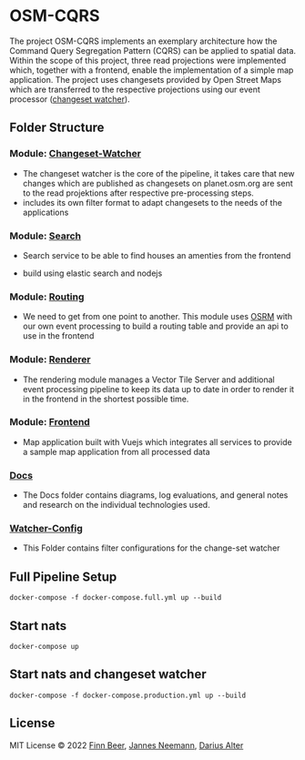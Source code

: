 # OSM-CQRS

The project OSM-CQRS implements an exemplary architecture how the Command Query Segregation Pattern (CQRS) can be applied to spatial data. Within the scope of this project, three read projections were implemented which, together with a frontend, enable the implementation of a simple map application. The project uses changesets provided by Open Street Maps which are transferred to the respective projections using our event processor ([changeset watcher](./changeset-watcher/)).

## Folder Structure


### Module: [Changeset-Watcher](./changeset-watcher//)

- The changeset watcher is the core of the pipeline, it takes care that new changes which are published as changesets on planet.osm.org are sent to the read projektions after respective pre-processing steps.
- includes its own filter format to adapt changesets to the needs of the applications

### Module: [Search](./search/)

- Search service to be able to find houses an amenties from the frontend

- build using elastic search and nodejs


### Module: [Routing](./routing/)

- We need to get from one point to another. This module uses [OSRM](http://project-osrm.org/) with our own event processing to build a routing table and provide an api to use in the frontend


### Module: [Renderer](./renderer/)
- The rendering module manages a Vector Tile Server and additional event processing pipeline to keep its data up to date in order to render it in the frontend in the shortest possible time.


### Module: [Frontend](./frontend/)
- Map application built with Vuejs which integrates all services to provide a sample map application from all processed data

### [Docs](./docs/)

- The Docs folder contains diagrams, log evaluations, and general notes and research on the individual technologies used.

### [Watcher-Config](./watcher-config/)

- This Folder contains filter configurations for the change-set watcher

## Full Pipeline Setup

```vim
docker-compose -f docker-compose.full.yml up --build
```

## Start nats

```vim
docker-compose up
```

## Start nats and changeset watcher

```vim
docker-compose -f docker-compose.production.yml up --build
```

## License

MIT License © 2022 [Finn Beer](https://github.com/noxz-dev), [Jannes Neemann](https://github.com/JamesNeumann), [Darius Alter](https://github.com/herralter) 